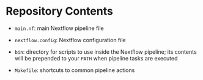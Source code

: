# Repository Contents

- `main.nf`: main Nextflow pipeline file

- `nextflow.config`: Nextflow configuration file

- `bin`: directory for scripts to use inside the Nextflow pipeline; its contents will be prepended to your `PATH` when pipeline tasks are executed

- `Makefile`: shortcuts to common pipeline actions
